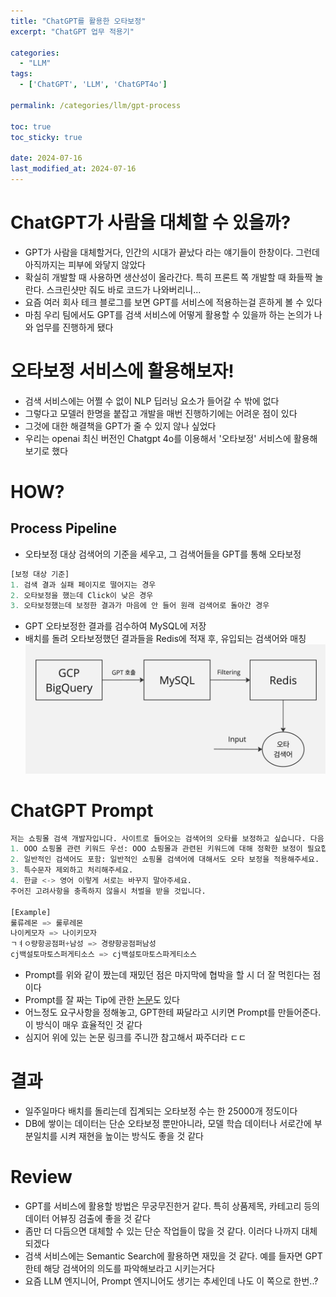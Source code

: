 ```yaml
---
title: "ChatGPT를 활용한 오타보정"
excerpt: "ChatGPT 업무 적용기"

categories:
  - "LLM"
tags:
  - ['ChatGPT', 'LLM', 'ChatGPT4o']

permalink: /categories/llm/gpt-process

toc: true
toc_sticky: true

date: 2024-07-16
last_modified_at: 2024-07-16
---
```


# ChatGPT가 사람을 대체할 수 있을까?
- GPT가 사람을 대체할거다, 인간의 시대가 끝났다 라는 얘기들이 한창이다. 그런데 아직까지는 피부에 와닿지 않았다
- 확실히 개발할 때 사용하면 생산성이 올라간다. 특히 프론트 쪽 개발할 때 화들짝 놀란다. 스크린샷만 줘도 바로 코드가 나와버리니...
- 요즘 여러 회사 테크 블로그를 보면 GPT를 서비스에 적용하는걸 흔하게 볼 수 있다
- 마침 우리 팀에서도 GPT를 검색 서비스에 어떻게 활용할 수 있을까 하는 논의가 나와 업무를 진행하게 됐다

# 오타보정 서비스에 활용해보자!
- 검색 서비스에는 어쩔 수 없이 NLP 딥러닝 요소가 들어갈 수 밖에 없다
- 그렇다고 모델러 한명을 붙잡고 개발을 매번 진행하기에는 어려운 점이 있다
- 그것에 대한 해결책을 GPT가 줄 수 있지 않나 싶었다
- 우리는 openai 최신 버전인 Chatgpt 4o를 이용해서 '오타보정' 서비스에 활용해보기로 했다

# HOW?
## Process Pipeline
- 오타보정 대상 검색어의 기준을 세우고, 그 검색어들을 GPT를 통해 오타보정
```python
[보정 대상 기준]
1. 검색 결과 실패 페이지로 떨어지는 경우
2. 오타보정을 했는데 Click이 낮은 경우
3. 오타보정했는데 보정한 결과가 마음에 안 들어 원래 검색어로 돌아간 경우
```
- GPT 오타보정한 결과를 검수하여 MySQL에 저장
- 배치를 돌려 오타보정했던 결과들을 Redis에 적재 후, 유입되는 검색어와 매칭
![img.png](/assets/images/posts_img/dev/llm/gpt_process/img.jpg)

# ChatGPT Prompt
```python
저는 쇼핑몰 검색 개발자입니다. 사이트로 들어오는 검색어의 오타를 보정하고 싶습니다. 다음 요구 사항을 고려해주세요:
1. OOO 쇼핑몰 관련 키워드 우선: OOO 쇼핑몰과 관련된 키워드에 대해 정확한 보정이 필요합니다.
2. 일반적인 검색어도 포함: 일반적인 쇼핑몰 검색어에 대해서도 오타 보정을 적용해주세요.
3. 특수문자 제외하고 처리해주세요.
4. 한글 <-> 영어 이렇게 서로는 바꾸지 말아주세요.
주어진 고려사항을 충족하지 않을시 처벌을 받을 것입니다.

[Example]
룰류례몬 => 룰루레몬
나이케모자 => 나이키모자
ㄱㅕㅇ량항공점퍼+남성 => 경량항공점퍼남성
cj백설토마토스퍼게티소스 => cj백설토마토스파게티소스
```
- Prompt를 위와 같이 짰는데 재밌던 점은 마지막에 협박을 할 시 더 잘 먹힌다는 점이다
- Prompt를 잘 짜는 Tip에 관한 [논문](https://maily.so/saascatch/posts/6c82e554)도 있다
- 어느정도 요구사항을 정해놓고, GPT한테 짜달라고 시키면 Prompt를 만들어준다. 이 방식이 매우 효율적인 것 같다
- 심지어 위에 있는 논문 링크를 주니깐 참고해서 짜주더라 ㄷㄷ

# 결과
- 일주일마다 배치를 돌리는데 집계되는 오타보정 수는 한 25000개 정도이다
- DB에 쌓이는 데이터는 단순 오타보정 뿐만아니라, 모델 학습 데이터나 서로간에 부분일치를 시켜 재현을 높이는 방식도 좋을 것 같다

# Review
- GPT를 서비스에 활용할 방법은 무궁무진한거 같다. 특히 상품제목, 카테고리 등의 데이터 어뷰징 검출에 좋을 것 같다
- 좀만 더 다듬으면 대체할 수 있는 단순 작업들이 많을 것 같다. 이러다 나까지 대체되겠다
- 검색 서비스에는 Semantic Search에 활용하면 재밌을 것 같다. 예를 들자면 GPT한테 해당 검색어의 의도를 파악해보라고 시키는거다
- 요즘 LLM 엔지니어, Prompt 엔지니어도 생기는 추세인데 나도 이 쪽으로 한번..?
